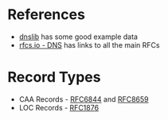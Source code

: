 # References

- [dnslib](https://github.com/paulc/dnslib/) has some good example data
- [rfcs.io - DNS](https://rfcs.io/dns) has links to all the main RFCs

# Record Types

- CAA Records - [RFC6844](https://www.rfc-editor.org/info/rfc6844) and [RFC8659](https://www.rfc-editor.org/rfc/rfc8659)
- LOC Records - [RFC1876](https://www.rfc-editor.org/rfc/rfc1876)